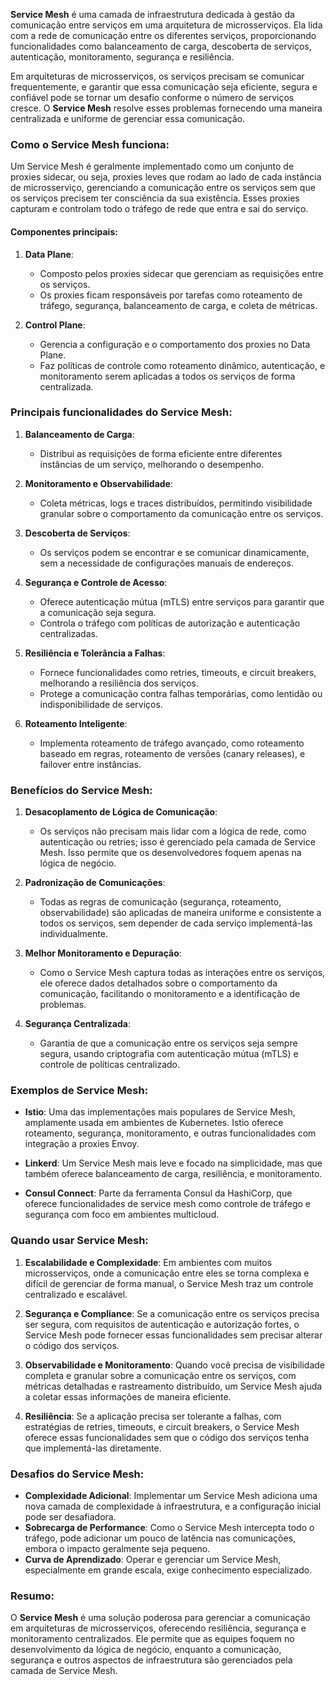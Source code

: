 **Service Mesh** é uma camada de infraestrutura dedicada à gestão da comunicação entre serviços em uma arquitetura de microsserviços. Ela lida com a rede de comunicação entre os diferentes serviços, proporcionando funcionalidades como balanceamento de carga, descoberta de serviços, autenticação, monitoramento, segurança e resiliência.

Em arquiteturas de microsserviços, os serviços precisam se comunicar frequentemente, e garantir que essa comunicação seja eficiente, segura e confiável pode se tornar um desafio conforme o número de serviços cresce. O **Service Mesh** resolve esses problemas fornecendo uma maneira centralizada e uniforme de gerenciar essa comunicação.

### Como o Service Mesh funciona:

Um Service Mesh é geralmente implementado como um conjunto de proxies sidecar, ou seja, proxies leves que rodam ao lado de cada instância de microsserviço, gerenciando a comunicação entre os serviços sem que os serviços precisem ter consciência da sua existência. Esses proxies capturam e controlam todo o tráfego de rede que entra e sai do serviço.

#### Componentes principais:
1. **Data Plane**:
   - Composto pelos proxies sidecar que gerenciam as requisições entre os serviços.
   - Os proxies ficam responsáveis por tarefas como roteamento de tráfego, segurança, balanceamento de carga, e coleta de métricas.
   
2. **Control Plane**:
   - Gerencia a configuração e o comportamento dos proxies no Data Plane.
   - Faz políticas de controle como roteamento dinâmico, autenticação, e monitoramento serem aplicadas a todos os serviços de forma centralizada.

### Principais funcionalidades do Service Mesh:

1. **Balanceamento de Carga**:
   - Distribui as requisições de forma eficiente entre diferentes instâncias de um serviço, melhorando o desempenho.

2. **Monitoramento e Observabilidade**:
   - Coleta métricas, logs e traces distribuídos, permitindo visibilidade granular sobre o comportamento da comunicação entre os serviços.

3. **Descoberta de Serviços**:
   - Os serviços podem se encontrar e se comunicar dinamicamente, sem a necessidade de configurações manuais de endereços.

4. **Segurança e Controle de Acesso**:
   - Oferece autenticação mútua (mTLS) entre serviços para garantir que a comunicação seja segura.
   - Controla o tráfego com políticas de autorização e autenticação centralizadas.

5. **Resiliência e Tolerância a Falhas**:
   - Fornece funcionalidades como retries, timeouts, e circuit breakers, melhorando a resiliência dos serviços.
   - Protege a comunicação contra falhas temporárias, como lentidão ou indisponibilidade de serviços.

6. **Roteamento Inteligente**:
   - Implementa roteamento de tráfego avançado, como roteamento baseado em regras, roteamento de versões (canary releases), e failover entre instâncias.

### Benefícios do Service Mesh:

1. **Desacoplamento de Lógica de Comunicação**:
   - Os serviços não precisam mais lidar com a lógica de rede, como autenticação ou retries; isso é gerenciado pela camada de Service Mesh. Isso permite que os desenvolvedores foquem apenas na lógica de negócio.

2. **Padronização de Comunicações**:
   - Todas as regras de comunicação (segurança, roteamento, observabilidade) são aplicadas de maneira uniforme e consistente a todos os serviços, sem depender de cada serviço implementá-las individualmente.

3. **Melhor Monitoramento e Depuração**:
   - Como o Service Mesh captura todas as interações entre os serviços, ele oferece dados detalhados sobre o comportamento da comunicação, facilitando o monitoramento e a identificação de problemas.

4. **Segurança Centralizada**:
   - Garantia de que a comunicação entre os serviços seja sempre segura, usando criptografia com autenticação mútua (mTLS) e controle de políticas centralizado.

### Exemplos de Service Mesh:

- **Istio**: Uma das implementações mais populares de Service Mesh, amplamente usada em ambientes de Kubernetes. Istio oferece roteamento, segurança, monitoramento, e outras funcionalidades com integração a proxies Envoy.
  
- **Linkerd**: Um Service Mesh mais leve e focado na simplicidade, mas que também oferece balanceamento de carga, resiliência, e monitoramento.
  
- **Consul Connect**: Parte da ferramenta Consul da HashiCorp, que oferece funcionalidades de service mesh como controle de tráfego e segurança com foco em ambientes multicloud.

### Quando usar Service Mesh:

1. **Escalabilidade e Complexidade**: Em ambientes com muitos microsserviços, onde a comunicação entre eles se torna complexa e difícil de gerenciar de forma manual, o Service Mesh traz um controle centralizado e escalável.

2. **Segurança e Compliance**: Se a comunicação entre os serviços precisa ser segura, com requisitos de autenticação e autorização fortes, o Service Mesh pode fornecer essas funcionalidades sem precisar alterar o código dos serviços.

3. **Observabilidade e Monitoramento**: Quando você precisa de visibilidade completa e granular sobre a comunicação entre os serviços, com métricas detalhadas e rastreamento distribuído, um Service Mesh ajuda a coletar essas informações de maneira eficiente.

4. **Resiliência**: Se a aplicação precisa ser tolerante a falhas, com estratégias de retries, timeouts, e circuit breakers, o Service Mesh oferece essas funcionalidades sem que o código dos serviços tenha que implementá-las diretamente.

### Desafios do Service Mesh:

- **Complexidade Adicional**: Implementar um Service Mesh adiciona uma nova camada de complexidade à infraestrutura, e a configuração inicial pode ser desafiadora.
- **Sobrecarga de Performance**: Como o Service Mesh intercepta todo o tráfego, pode adicionar um pouco de latência nas comunicações, embora o impacto geralmente seja pequeno.
- **Curva de Aprendizado**: Operar e gerenciar um Service Mesh, especialmente em grande escala, exige conhecimento especializado.

### Resumo:
O **Service Mesh** é uma solução poderosa para gerenciar a comunicação em arquiteturas de microsserviços, oferecendo resiliência, segurança e monitoramento centralizados. Ele permite que as equipes foquem no desenvolvimento da lógica de negócio, enquanto a comunicação, segurança e outros aspectos de infraestrutura são gerenciados pela camada de Service Mesh.